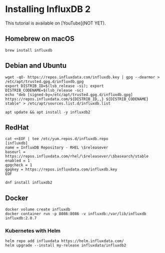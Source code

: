 # Installing InfluxDB 2

This tutorial is available on [YouTube](NOT YET).

## Homebrew on macOS

```shell
brew install influxdb
```

## Debian and Ubuntu

```shell
wget -qO- https://repos.influxdata.com/influxdb.key | gpg --dearmor > /etc/apt/trusted.gpg.d/influxdb.gpg
export DISTRIB_ID=$(lsb_release -si); export DISTRIB_CODENAME=$(lsb_release -sc)
echo "deb [signed-by=/etc/apt/trusted.gpg.d/influxdb.gpg] https://repos.influxdata.com/${DISTRIB_ID,,} ${DISTRIB_CODENAME} stable" > /etc/apt/sources.list.d/influxdb.list

apt update && apt install -y influxdb2
```

## RedHat

```shell
cat <<EOF | tee /etc/yum.repos.d/influxdb.repo
[influxdb]
name = InfluxDB Repository - RHEL \$releasever
baseurl = https://repos.influxdata.com/rhel/\$releasever/\$basearch/stable
enabled = 1
gpgcheck = 1
gpgkey = https://repos.influxdata.com/influxdb.key
EOF

dnf install influxdb2
```

## Docker

```shell
docker volume create influxdb
docker container run -p 8086:8086 -v influxdb:/var/lib/influxdb influxdb:2.0.7
```

### Kubernetes with Helm

```shell
helm repo add influxdata https://helm.influxdata.com/
helm upgrade --install my-release influxdata/influxdb2
```
